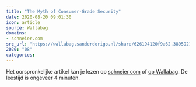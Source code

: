 ```yaml
---
title: "The Myth of Consumer-Grade Security"
date: 2020-08-20 09:01:30
icon: article
source: Wallabag
domains:
- schneier.com
src_url: "https://wallabag.sanderdorigo.nl/share/626194120f9a62.38959212"
2020: "08"
categories:
---
```

Het oorspronkelijke artikel kan je lezen op [schneier.com](https://www.schneier.com/blog/archives/2019/08/the_myth_of_con.html) of [op Wallabag](https://wallabag.sanderdorigo.nl/share/626194120f9a62.38959212). De leestijd is ongeveer 4 minuten.